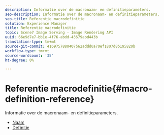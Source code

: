 ```yaml
---
description: Informatie over de macronaam- en definitieparameters.
seo-description: Informatie over de macronaam- en definitieparameters.
seo-title: Referentie macrodefinitie
solution: Experience Manager
title: Referentie macrodefinitie
topic: Scene7 Image Serving - Image Rendering API
uuid: 66e9d7e7-bb1e-4f76-abdd-43679abd443b
translation-type: tm+mt
source-git-commit: 4169757880407b62addd0a70ef1807d8b195820b
workflow-type: tm+mt
source-wordcount: '35'
ht-degree: 0%

---
```



# Referentie macrodefinitie{#macro-definition-reference}

Informatie over de macronaam- en definitieparameters.

* [Naam](r-name-macro.md)
* [Definitie](r-definition-macro.md)
